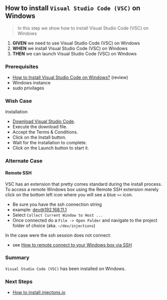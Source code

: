 ## How to install `Visual Studio Code (VSC)` on Windows
> In this step we show how to install Visual Studio Code (VSC) on Windows

 1. **GIVEN** we need to use Visual Studio Code (VSC) on Windows 
 2. **WHEN** we install Visual Studio Code (VSC) on Windows 
 3. **THEN** we can launch Visual Studio Code (VSC) on Windows

### Prerequisites
- [How to Install Visual Studio Code on Windows?](https://www.geeksforgeeks.org/how-to-install-visual-studio-code-on-windows/) (review)
- Windows instance
- sudo privilages 

### Wish Case
Installation

- [Download Visual Studio Code](https://code.visualstudio.com/download).
- Execute the download file.
- Accept the Terms & Conditions.
- Click on the Install button.
- Wait for the installation to complete.
- Click on the Launch button to start it.

### Alternate Case
#### Remote SSH
VSC has an extension that pretty comes standard during the install process. To access a remote Windows box using the Remote SSH extension merely click on the bottom left icon where you will see a blue `><` icon. 

- Be sure you have the ssh connection string
- example: dev@192.168.11.1
- Select `Collect Current Window to Host ...`
- Once connected do a `File -> Open Folder` and navigate to the project folder of choice (aka. `~/dev/injections`)

In the case were the ssh session does not connect:
- see [How to remote connect to your Windows box via SSH](https://github.com/perriera/for_interfaces/blob/main/ssh/REMOTE_SSH.md)

### Summary
`Visual Studio Code (VSC)` has been installed on Windows.

### Next Steps

- [How to install injectons.io](https://github.com/perriera/injections)



